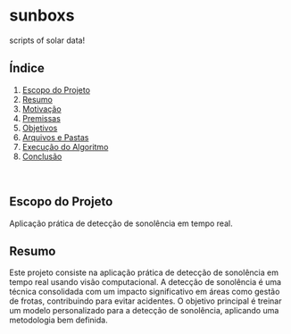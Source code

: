 # sunboxs
scripts of solar data!
## Índice

1. [Escopo do Projeto](#escopo-do-projeto)
2. [Resumo](#resumo)
3. [Motivação](#motivação)
4. [Premissas](#premissas)
5. [Objetivos](#objetivos)
6. [Arquivos e Pastas](#arquivos-e-pastas)
7. [Execução do Algoritmo](#execução-do-algoritmo)
8. [Conclusão](#conclusão)

&nbsp;

## Escopo do Projeto <a id="escopo-do-projeto"></a>

Aplicação prática de detecção de sonolência em tempo real.


## Resumo <a id="resumo"></a>

Este projeto consiste na aplicação prática de detecção de sonolência em tempo real usando visão computacional. A detecção de sonolência é uma técnica consolidada com um impacto significativo em áreas como gestão de frotas, contribuindo para evitar acidentes. O objetivo principal é treinar um modelo personalizado para a detecção de sonolência, aplicando uma metodologia bem definida.
